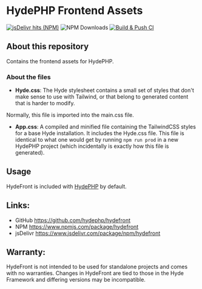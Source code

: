 # HydePHP Frontend Assets

[![jsDelivr hits (NPM)](https://data.jsdelivr.com/v1/package/npm/hydefront/badge?style=rounded)](https://www.jsdelivr.com/package/npm/hydefront)
![NPM Downloads](https://img.shields.io/npm/dm/hydefront)
[![Build & Push CI](https://github.com/hydephp/hydefront/actions/workflows/node.js.yml/badge.svg)](https://github.com/hydephp/hydefront/actions/workflows/node.js.yml)


## About this repository

Contains the frontend assets for HydePHP.

### About the files

- **Hyde.css**:
The Hyde stylesheet contains a small set of styles that don't make sense to use with Tailwind, or that belong to generated content that is harder to modify.

Normally, this file is imported into the main.css file.

- **App.css**:
A compiled and minified file containing the TailwindCSS styles for a base Hyde installation. It includes the Hyde.css file. This file is identical to what one would get by running `npm run prod` in a new HydePHP project (which incidentally is exactly how this file is generated).


## Usage

HydeFront is included with [HydePHP](https://github.com/hydephp/hyde) by default.


## Links:

- GitHub https://github.com/hydephp/hydefront
- NPM https://www.npmjs.com/package/hydefront
- jsDelivr https://www.jsdelivr.com/package/npm/hydefront


## Warranty:

HydeFront is not intended to be used for standalone projects and comes with no warranties. Changes in HydeFront are tied to those in the Hyde Framework and differing versions may be incompatible.
